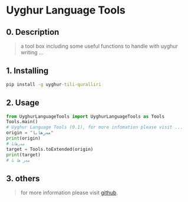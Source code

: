 # Uyghur Language Tools

## 0. Description

> a tool box including some useful functions to handle with uyghur writing ...

## 1. Installing

```cmd
pip install -g uyghur-tili-quralliri
```

## 2. Usage

```python
from UyghurLanguageTools import UyghurLanguageTools as Tools
Tools.main()
# Uyghur Language Tools (0.1), for more infomation please visit ...
origin = "مەرھابا"
print(origin)
# مەرھابا
target = Tools.toExtended(origin)
print(target)
# مەر ھا با
```

## 3. others

> for more information please visit [github](https://github.com/kompasim/uyghur-tili-quralliri).
